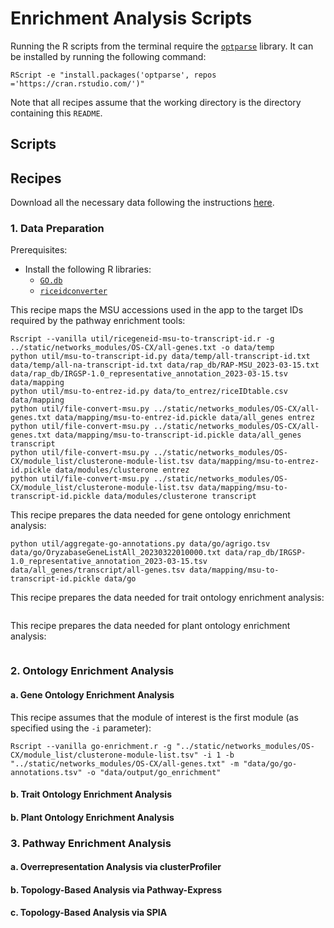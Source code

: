 # Enrichment Analysis Scripts

Running the R scripts from the terminal require the [`optparse`](https://cran.r-project.org/web/packages/optparse/index.html) library. It can be installed by running the following command:

```
RScript -e "install.packages('optparse', repos ='https://cran.rstudio.com/')"
```

Note that all recipes assume that the working directory is the directory containing this `README`.

## Scripts

## Recipes

Download all the necessary data following the instructions [here](https://github.com/bioinfodlsu/rice-pilaf/blob/main/docs/Data_sources.md#enrichment-analysis).

### 1. Data Preparation

Prerequisites:

-   Install the following R libraries:
    -   [`GO.db`](https://bioconductor.org/packages/release/data/annotation/html/GO.db.html)
    -   [`riceidconverter`](https://cran.r-project.org/web/packages/riceidconverter/index.html)

This recipe maps the MSU accessions used in the app to the target IDs required by the pathway enrichment tools:

```
Rscript --vanilla util/ricegeneid-msu-to-transcript-id.r -g ../static/networks_modules/OS-CX/all-genes.txt -o data/temp
python util/msu-to-transcript-id.py data/temp/all-transcript-id.txt data/temp/all-na-transcript-id.txt data/rap_db/RAP-MSU_2023-03-15.txt data/rap_db/IRGSP-1.0_representative_annotation_2023-03-15.tsv data/mapping
python util/msu-to-entrez-id.py data/to_entrez/riceIDtable.csv data/mapping
python util/file-convert-msu.py ../static/networks_modules/OS-CX/all-genes.txt data/mapping/msu-to-entrez-id.pickle data/all_genes entrez
python util/file-convert-msu.py ../static/networks_modules/OS-CX/all-genes.txt data/mapping/msu-to-transcript-id.pickle data/all_genes transcript
python util/file-convert-msu.py ../static/networks_modules/OS-CX/module_list/clusterone-module-list.tsv data/mapping/msu-to-entrez-id.pickle data/modules/clusterone entrez
python util/file-convert-msu.py ../static/networks_modules/OS-CX/module_list/clusterone-module-list.tsv data/mapping/msu-to-transcript-id.pickle data/modules/clusterone transcript
```

This recipe prepares the data needed for gene ontology enrichment analysis:

```
python util/aggregate-go-annotations.py data/go/agrigo.tsv data/go/OryzabaseGeneListAll_20230322010000.txt data/rap_db/IRGSP-1.0_representative_annotation_2023-03-15.tsv data/all_genes/transcript/all-genes.tsv data/mapping/msu-to-transcript-id.pickle data/go
```

This recipe prepares the data needed for trait ontology enrichment analysis:

```
```

This recipe prepares the data needed for plant ontology enrichment analysis:

```
```

### 2. Ontology Enrichment Analysis

#### a. Gene Ontology Enrichment Analysis

This recipe assumes that the module of interest is the first module (as specified using the `-i` parameter):

```
Rscript --vanilla go-enrichment.r -g "../static/networks_modules/OS-CX/module_list/clusterone-module-list.tsv" -i 1 -b "../static/networks_modules/OS-CX/all-genes.txt" -m "data/go/go-annotations.tsv" -o "data/output/go_enrichment"
```

#### b. Trait Ontology Enrichment Analysis

#### b. Plant Ontology Enrichment Analysis

### 3. Pathway Enrichment Analysis

#### a. Overrepresentation Analysis via clusterProfiler

#### b. Topology-Based Analysis via Pathway-Express

#### c. Topology-Based Analysis via SPIA
